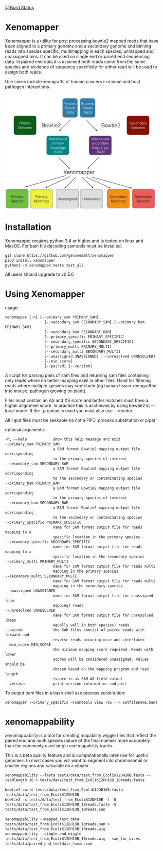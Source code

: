 [![Build Status](https://travis-ci.org/genomematt/xenomapper.svg?branch=master)](https://travis-ci.org/genomematt/xenomapper)

Xenomapper
==========

Xenomapper is a utility for post processing bowtie2 mapped reads that have been aligned to a primary genome and a secondary genome and binning reads into species specific, multimapping in each species, unmapped and unassigned bins.  It can be used on single end or paired end sequencing data.  In paired end data it is assumed both reads come from the same species and evidence of sequence specificity for either read will be used to assign both reads.

Use cases include xenografts of human cancers in mouse and host pathogen interactions.

![Schematic of Xenomapper Use](/schematic.jpg "Schematic of Xenomapper Use")

Installation
============
Xenomapper requires python 3.4 or higher and is tested on linux and MacOS.  For bam file decoding samtools must be installed.


    git clone https://github.com/genomematt/xenomapper
    pip3 install xenomapper
    python3 -m xenomapper.tests.test_all

All users should upgrade to v0.5.0

Using Xenomapper
================

usage:

    xenomapper [-h] [--primary_sam PRIMARY_SAM]
                      [--secondary_sam SECONDARY_SAM] [--primary_bam PRIMARY_BAM]
                      [--secondary_bam SECONDARY_BAM]
                      [--primary_specific PRIMARY_SPECIFIC]
                      [--secondary_specific SECONDARY_SPECIFIC]
                      [--primary_multi PRIMARY_MULTI]
                      [--secondary_multi SECONDARY_MULTI]
                      [--unassigned UNASSIGNED] [--unresolved UNRESOLVED]
                      [--min_score]
                      [--paired] [--version]
    

A script for parsing pairs of sam files and returning sam files
containing only reads where no better mapping exist in other files.
Used for filtering reads where multiple species may contribute 
(eg human tissue xenografted into mouse, pathogen growing on plant).

Files must contain an AS and XS score and better matches must have
a higher alignment score.
In practice this is acchieved by using bowtie2 in --local mode.
If the -p option is used you must also use --reorder.

All input files must be seekable
(ie not a FIFO, process substitution or pipe)'

optional arguments:

    -h, --help            show this help message and exit
    --primary_sam PRIMARY_SAM
                          a SAM format Bowtie2 mapping output file corrisponding
                          to the primary species of interest
    --secondary_sam SECONDARY_SAM
                          a SAM format Bowtie2 mapping output file corrisponding
                          to the secondary or contaminating species
    --primary_bam PRIMARY_BAM
                          a BAM format Bowtie2 mapping output file corrisponding
                          to the primary species of interest
    --secondary_bam SECONDARY_BAM
                          a BAM format Bowtie2 mapping output file corrisponding
                          to the secondary or contaminating species
    --primary_specific PRIMARY_SPECIFIC
                          name for SAM format output file for reads mapping to a
                          specific location in the primary species
    --secondary_specific SECONDARY_SPECIFIC
                          name for SAM format output file for reads mapping to a
                          specific location in the secondary species
    --primary_multi PRIMARY_MULTI
                          name for SAM format output file for reads multi
                          mapping in the primary species
    --secondary_multi SECONDARY_MULTI
                          name for SAM format output file for reads multi
                          mapping in the secondary species
    --unassigned UNASSIGNED
                          name for SAM format output file for unassigned (non-
                          mapping) reads
    --unresolved UNRESOLVED
                          name for SAM format output file for unresolved (maps
                          equally well in both species) reads
    --paired              the SAM files consist of paired reads with forward and
                          reverse reads occuring once and interlaced
    --min_score MIN_SCORE
                          the minimum mapping score required. Reads with lower
                          scores will be considered unassigned. Values should be
                          chosen based on the mapping program and read length
                          (score is as SAM AS field value)
    --version             print version information and exit


To output bam files in a bash shell use process substitution:


    xenomapper --primary_specific >(samtools view -bS - > outfilename.bam)


xenomappability
===============
xenomappability is a tool for creating mapability wiggle files that reflect the paired end and multi species nature of the final number more accurately than the commonly used single end mapability tracks.

This is a beta quality feature and is computationally intensive for useful genomes.  In most cases you will want to segment into chromosomal or smaller regions and calculate on a cluster.


    xenomappability --fasta tests/data/test_from_EcoliK12DH10B.fasta --readlength 10 > tests/data/test_from_EcoliK12DH10B_10reads.fasta

    bowtie2-build tests/data/test_from_EcoliK12DH10B.fasta tests/data/test_from_EcoliK12DH10B
    bowtie2 -x tests/data/test_from_EcoliK12DH10B -f -U tests/data/test_from_EcoliK12DH10B_10reads.fasta -S tests/data/test_from_EcoliK12DH10B_10reads.sam

    xenomappability --mapped_test_data tests/data/test_from_EcoliK12DH10B_10reads.sam > tests/data/test_from_EcoliK12DH10B_10reads.wig
    xenomappability --single_end_wiggle tests/data/test_from_EcoliK12DH10B_10reads.wig --sam_for_sizes tests/data/paired_end_testdata_human.sam`

